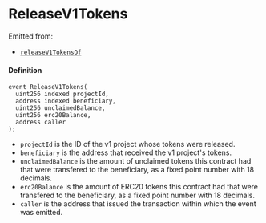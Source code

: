 
# ReleaseV1Tokens

Emitted from:

* [`releaseV1TokensOf`](/dev/api/contracts/or-payment-terminals/jbv1tokenpaymentterminal/write/pay.md)

#### Definition

```
event ReleaseV1Tokens(
  uint256 indexed projectId,
  address indexed beneficiary,
  uint256 unclaimedBalance,
  uint256 erc20Balance,
  address caller
);
```

* `projectId` is the ID of the v1 project whose tokens were released.
* `beneficiary` is the address that received the v1 project's tokens.
* `unclaimedBalance` is the amount of unclaimed tokens this contract had that were transfered to the beneficiary, as a fixed point number with 18 decimals.
* `erc20Balance` is the amount of ERC20 tokens this contract had that were transfered to the beneficiary, as a fixed point number with 18 decimals.
* `caller` is the address that issued the transaction within which the event was emitted.
